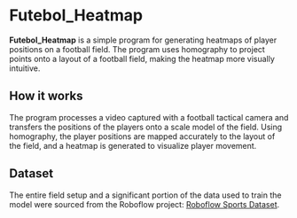 
# Futebol_Heatmap

**Futebol_Heatmap** is a simple program for generating heatmaps of player positions on a football field. The program uses homography to project points onto a layout of a football field, making the heatmap more visually intuitive.

## How it works
The program processes a video captured with a football tactical camera and transfers the positions of the players onto a scale model of the field. Using homography, the player positions are mapped accurately to the layout of the field, and a heatmap is generated to visualize player movement.

## Dataset
The entire field setup and a significant portion of the data used to train the model were sourced from the Roboflow project: [Roboflow Sports Dataset](https://github.com/roboflow/sports).

